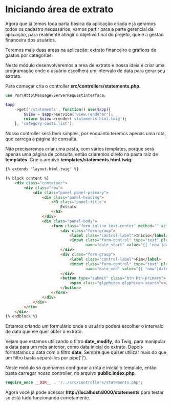 # Iniciando área de extrato

Agora que já temos toda parta básica da aplicação criada e já geramos todos os cadastro necessários, vamos partir para a parte gerencial da aplicação, para realmente atingir o objetivo final do projeto, que é a gestão financeira dos usuários.

Teremos mais duas areas na aplicação: extrato financeiro e gráficos de gastos por categorias.

Neste módulo desenvolveremos a area de extrato e nossa ideia é criar uma programação onde o usuário escolherá um intervalo de data para gerar seu extrato.

Para começar cria o controller **src/controllers/statements.php**.

```php
use Psr\Http\Message\ServerRequestInterface;

$app
    ->get('/statements', function() use($app){
        $view = $app->service('view.renderer');
        return $view->render('statements.html.twig');
    }, 'category-costs.list');
```

Nosso controller será bem simples, por enquanto teremos apenas uma rota, que carrega a página de consulta.

Não precisaremos criar uma pasta, com vários templates, porque será apenas uma página de consulta, então criaremos direto na pasta raiz de **templates**. Crie o arquivo **templates/statements.html.twig**:

```html
{% extends 'layout.html.twig' %}

{% block content %}
    <div class="container">
        <div class="row">
            <div class="panel panel-primary">
                <div class="panel-heading">
                    <h3 class="panel-title">
                        Extrato
                    </h3>
                </div>
                <div class="panel-body">
                    <form class="form-inline text-center" method="" action="">
                        <div class="form-group">
                            <label class="control-label">Início</label>
                            <input class="form-control" type="text" placeholder="DD/MM/YYY"
                                   name="date_start" value="{{ 'now'|date_modify('-1 month')|date('d/m/Y') }}">
                        </div>
                        <div class="form-group">
                            <label class="control-label">Fim</label>
                            <input class="form-control" type="text" placeholder="DD/MM/YYY"
                                   name="date_end" value="{{ 'now'|date('d/m/Y') }}">
                        </div>
                        <button type="submit" class="btn btn-primary">
                            <span class="glyphicon glyphicon-search"></span>
                        </button>
                    </form>
                </div>
            </div>
        </div>
    </div>
{% endblock %}
```

Estamos criando um formulário onde o usuário poderá escolher o intervalo de data que ele quer obter o extrato.

Vejam que estamos utilizando o filtro **date_modify**, do Twig, para manipular a data para um mês anterior, como data inicial do extrato. Depois formatamos a data com o filtro **date**. Sempre que quiser utilizar mais do que um filtro basta separá-los por pipe('|').

Neste módulo só queríamos configurar a rota e inicial o template, então basta carregar nosso controller, no arquivo **public.index.php**.

```php
require_once __DIR__ . '/../src/controllers/statements.php';
```

Agora você já pode acessar **http://localhost:8000/statements** para testar se está tudo funcionando corretamente.